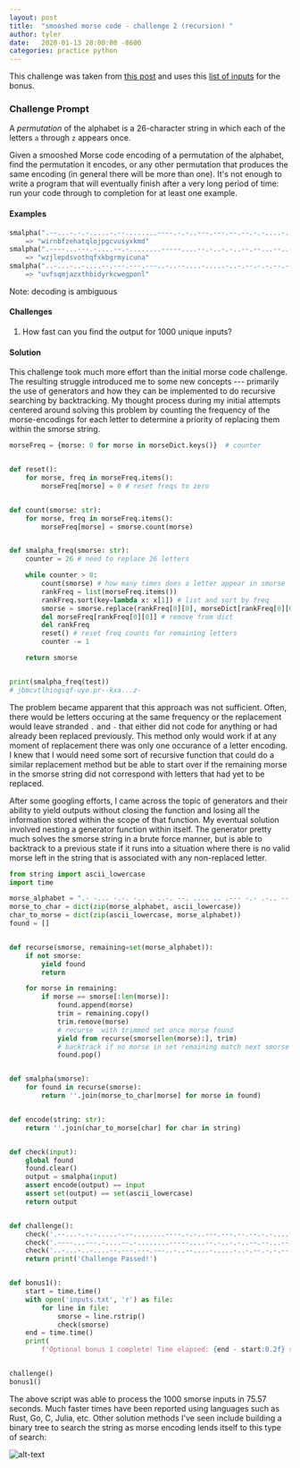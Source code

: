 ```yaml
---
layout: post
title:  "smooshed morse code - challenge 2 (recursion) "
author: tyler
date:   2020-01-13 20:00:00 -0600
categories: practice python
---
```


This challenge was taken from [this post](https://www.reddit.com/r/dailyprogrammer/comments/cn6gz5/20190807_challenge_380_intermediate_smooshed/) and uses this [list of inputs](https://gist.github.com/cosmologicon/415be8987a24a3abd07ba1dddc3cf389#file-smorse2-bonus1-in) for the bonus.

### Challenge Prompt

A *permutation* of the alphabet is a 26-character string in which each of the letters `a` through `z` appears once.

Given a smooshed Morse code encoding of a permutation of the alphabet, find the permutation it encodes, or any other permutation that produces the same encoding (in general there will be more than one). It's not enough to write a program that will eventually finish after a very long period of time: run your code through to completion for at least one example.

#### Examples

```python
smalpha(".--...-.-.-.....-.--........----.-.-..---.---.--.--.-.-....-..-...-.---..--.----..")
    => "wirnbfzehatqlojpgcvusyxkmd"
smalpha(".----...---.-....--.-........-----....--.-..-.-..--.--...--..-.---.--..-.-...--..-")
    => "wzjlepdsvothqfxkbgrmyicuna"
smalpha("..-...-..-....--.---.---.---..-..--....-.....-..-.--.-.-.--.-..--.--..--.----..-..")
    => "uvfsqmjazxthbidyrkcwegponl"
```

Note: decoding is ambiguous

#### Challenges

1. How fast can you find the output for 1000 unique inputs?

#### Solution

This challenge took much more effort than the initial morse code challenge. The resulting struggle introduced me to some new concepts --- primarily the use of generators and how they can be implemented to do recursive searching by backtracking. My thought process during my initial attempts centered around solving this problem by counting the frequency of the morse-encodings for each letter to determine a priority of replacing them within the smorse string.

```python
morseFreq = {morse: 0 for morse in morseDict.keys()}  # counter


def reset():
    for morse, freq in morseFreq.items():
        morseFreq[morse] = 0 # reset freqs to zero


def count(smorse: str):
    for morse, freq in morseFreq.items():
        morseFreq[morse] = smorse.count(morse)


def smalpha_freq(smorse: str):
    counter = 26 # need to replace 26 letters

    while counter > 0:
        count(smorse) # how many times does a letter appear in smorse
        rankFreq = list(morseFreq.items()) 
        rankFreq.sort(key=lambda x: x[1]) # list and sort by freq
        smorse = smorse.replace(rankFreq[0][0], morseDict[rankFreq[0][0]], 1) # replace lowest freq
        del morseFreq[rankFreq[0][0]] # remove from dict
        del rankFreq
        reset() # reset freq counts for remaining letters
        counter -= 1

    return smorse


print(smalpha_freq(test))
# jbmcvtlhiogsqf-uye.pr--kxa...z-
```

The problem became apparent that this approach was not sufficient. Often, there would be letters occuring at the same frequency or the replacement would leave stranded `.` and `-` that either did not code for anything or had already been replaced previously. This method only would work if at any moment of replacement there was only one occurance of a letter encoding. I knew that I would need some sort of recursive function that could do a similar replacement method but be able to start over if the remaining morse in the smorse string did not correspond with letters that had yet to be replaced.

After some googling efforts, I came across the topic of generators and their ability to yield outputs without closing the function and losing all the information stored within the scope of that function. My eventual solution involved nesting a generator function within itself. The generator pretty much solves the smorse string in a brute force manner, but is able to backtrack to a previous state if it runs into a situation where there is no valid morse left in the string that is associated with any non-replaced letter.

```python
from string import ascii_lowercase
import time

morse_alphabet = ".- -... -.-. -.. . ..-. --. .... .. .--- -.- .-.. -- -. --- .--. --.- .-. ... - ..- ...- .-- -..- -.-- --..".split()
morse_to_char = dict(zip(morse_alphabet, ascii_lowercase))
char_to_morse = dict(zip(ascii_lowercase, morse_alphabet))
found = []


def recurse(smorse, remaining=set(morse_alphabet)):
    if not smorse:
        yield found
        return

    for morse in remaining:
        if morse == smorse[:len(morse)]:
            found.append(morse)
            trim = remaining.copy()
            trim.remove(morse)
            # recurse  with trimmed set once morse found
            yield from recurse(smorse[len(morse):], trim)
            # backtrack if no morse in set remaining match next smorse
            found.pop()


def smalpha(smorse):
    for found in recurse(smorse):
        return ''.join(morse_to_char[morse] for morse in found)


def encode(string: str):
    return ''.join(char_to_morse[char] for char in string)


def check(input):
    global found
    found.clear()
    output = smalpha(input)
    assert encode(output) == input
    assert set(output) == set(ascii_lowercase)
    return output


def challenge():
    check('.--...-.-.-.....-.--........----.-.-..---.---.--.--.-.-....-..-...-.---..--.----..')
    check('.----...---.-....--.-........-----....--.-..-.-..--.--...--..-.---.--..-.-...--..-')
    check('..-...-..-....--.---.---.---..-..--....-.....-..-.--.-.-.--.-..--.--..--.----..-..')
    return print('Challenge Passed!')


def bonus1():
    start = time.time()
    with open('inputs.txt', 'r') as file:
        for line in file:
            smorse = line.rstrip()
            check(smorse)
    end = time.time()
    print(
        f'Optional bonus 1 complete! Time elapsed: {end - start:0.2f} seconds.')


challenge()
bonus1()
```

The above script was able to process the 1000 smorse inputs in 75.57 seconds. Much faster times have been reported using languages such as Rust, Go, C, Julia, etc. Other solution methods I've seen include building a binary tree to search the string as morse encoding lends itself to this type of search:

![alt-text](https://www.researchgate.net/profile/Cleve_Moler/publication/265536380/figure/fig49/AS:669567332388876@1536648700580/The-binary-tree-defining-Morse-code-A-branch-to-the-left-signifies-a-dot-in-the-code.png)
